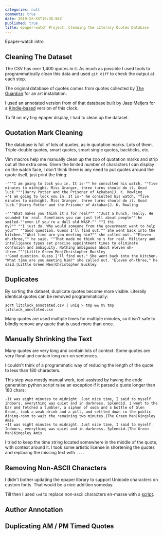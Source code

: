 ```yaml
---
categories: null
comments: true
date: 2019-XX-XXT19:35:56Z
published: true
title: epaper-watch Project: Cleaning the Literary Quotes Database
---
```


Epaper-watch intro

## Cleaning The Dataset

The CSV has over 1,400 quotes in it. As much as possible I used tools to programmatically clean this data and used `git diff` to check the output at each step.

The original database of quotes comes from quotes collected by
[The Guardian](https://www.theguardian.com/books/booksblog/2011/apr/15/christian-marclay-the-clock-literature)
for an art installation.

I used an annotated version from of that database built by Jaap Meijers for a
[Kindle-based](https://www.instructables.com/id/Literary-Clock-Made-From-E-reader/)
version of this clock.

To fit on my tiny epaper display, I had to clean up the dataset.

## Quotation Mark Cleaning

The database is full of lots of quotes, as in quotation marks. Lots of them. Triple-double quotes, smart quotes, smart single quotes, backticks, etc.

Vim macros help me manually clean up the zoo of quotation marks and strip out all the extra ones. Given the limited number of characters I can display on the watch face, I don't think there is any need to put quotes around the quote itself, just print the thing:

```
-"""I am going to lock you in. It is-"" he consulted his watch, ""five minutes to midnight. Miss Granger, three turns should do it. Good luck."""|Harry Potter and the Prisoner of Azkaban|J. K. Rowling
+"I am going to lock you in. It is-" he consulted his watch, "five minutes to midnight. Miss Granger, three turns should do it. Good luck."|Harry Potter and the Prisoner of Azkaban|J. K. Rowling
```

```
-"""What makes you think it's for real?"" ""Just a hunch, really. He sounded for real. Sometimes you can just tell about people""-he smiled-""even if you're a dull old WASP."" ""I thi
ny?"" ""I just do. Why would someone from the government want to help you?"" ""Good question. Guess I'll find out."" She went back into the kitchen.""What time are you meeting him?"" she called out. ""Eleven oh-three,"" he said. ""That made me think he's for real. Military and intelligence types set precise appointment times to eliminate confusion and ambiguity. Nothing ambiguous about eleven oh-three."""|Little Green Men|Christopher Buckley
+"Good question. Guess I'll find out." She went back into the kitchen. "What time are you meeting him?" she called out. "Eleven oh-three," he said.|Little Green Men|Christopher Buckley
```

## Duplicates

By sorting the dataset, duplicate quotes become more visible. Literally identical quotes can be removed programmatically:

```
sort litclock_annotated.csv | uniq > tmp && mv tmp litclock_annotated.csv
```

Many quotes are used multiple times for multiple minutes, so it isn't safe to blindly remove any quote that is used more than once.

## Manually Shrinking the Text

Many quotes are very long and contain lots of context. Some quotes are very floral and contain long run-on sentences.

I couldn't think of a programmatic way of reducing the length of the quote to less than 180 characters.

This step was mostly manual work, tool-assisted by having the code generation python script raise an exception if it parsed a quote longer than 180 chars:

```
-It was eight minutes to midnight. Just nice time, I said to myself. Indoors, everything was quiet and in darkness. Splendid. I went to the bar and fetched a tumbler, a siphon of soda and a bottle of Glen Grant, took a weak drink and a pill, and settled down in the public dining-room to wait the remaining two minutes.|The Green Man|Kingsley Amis
+It was eight minutes to midnight. Just nice time, I said to myself. Indoors, everything was quiet and in darkness. Splendid.|The Green Man|Kingsley Amis
```
I tried to keep the time string located somewhere in the middle of the quote, with context around it. I took some artistic license in shortening the quotes and replacing the missing text with `...`.

## Removing Non-ASCII Characters

I didn't bother updating the epaper library to support Unicode characters on
custom fonts. That would be a nice addition someday.

Till then I used `sed` to replace non-ascii characters en-masse with a
[script](https://github.com/solarkennedy/epaper-watch/blob/master/replace-non-ascii.sh).

## Author Annotation

## Duplicating AM / PM Timed Quotes
